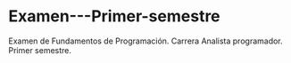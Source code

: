# Examen---Primer-semestre
Examen de Fundamentos de Programación. Carrera Analista programador. Primer semestre.
